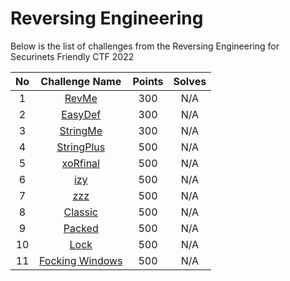 # Reversing Engineering
Below is the list of challenges from the Reversing Engineering for Securinets Friendly CTF 2022

|No| Challenge Name | Points |  Solves|
|:---:|:--------------:|:------:|:------:|
|1| [RevMe](./RevMe/Readme.md)| 300 | N/A |
|2| [EasyDef](./EasyDef/Readme.md)| 300 | N/A |
|3| [StringMe](./StringMe/Readme.md)| 300 | N/A |
|4| [StringPlus](./StringPlus/Readme.md)| 500 | N/A |
|5| [xoRfinal](./xoRfinal/Readme.md)| 500 | N/A |
|6| [izy](./izy)| 500 | N/A |
|7| [zzz](./zzz)| 500 | N/A |
|8| [Classic](./classic/)| 500 | N/A |
|9| [Packed](./packed/)| 500 | N/A |
|10| [Lock](./lock/)| 500 | N/A |
|11| [Focking Windows](./Focking_Windows/)| 500 | N/A |

